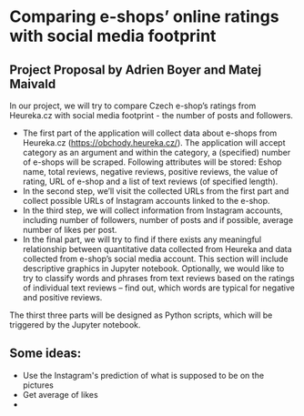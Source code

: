 # Comparing e-shops’ online ratings with social media footprint 

## Project Proposal by Adrien Boyer and Matej Maivald

In our project, we will try to compare Czech e-shop’s ratings from Heureka.cz with social media footprint - the number of posts and followers.
 - The first part of the application will collect data about e-shops from Heureka.cz (https://obchody.heureka.cz/). The application will accept category as an argument and within the category, a (specified) number of e-shops will be scraped. Following attributes will be stored: Eshop name, total reviews, negative reviews, positive reviews, the value of rating, URL of e-shop and a list of text reviews (of specified length).
 - In the second step, we’ll visit the collected URLs from the first part and collect possible URLs of Instagram accounts linked to the e-shop.
 - In the third step, we will collect information from Instagram accounts, including number of followers, number of posts and if possible, average number of likes per post.
 - In the final part, we will try to find if there exists any meaningful relationship between quantitative data collected from Heureka and data collected from e-shop’s social media account. This section will include descriptive graphics in Jupyter notebook.
Optionally, we would like to try to classify words and phrases from text reviews based on the ratings of individual text reviews – find out, which words are typical for negative and positive reviews.
 
The thirst three parts will be designed as Python scripts, which will be triggered by the Jupyter notebook.




## Some ideas: 
  - Use the Instagram's prediction of what is supposed to be on the pictures
  - Get average of likes
  - 
